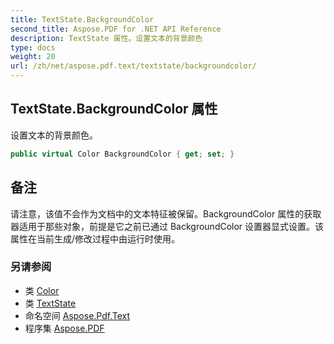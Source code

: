 ```yaml
---
title: TextState.BackgroundColor
second_title: Aspose.PDF for .NET API Reference
description: TextState 属性。设置文本的背景颜色
type: docs
weight: 20
url: /zh/net/aspose.pdf.text/textstate/backgroundcolor/
---
```

## TextState.BackgroundColor 属性

设置文本的背景颜色。

```csharp
public virtual Color BackgroundColor { get; set; }
```

## 备注

请注意，该值不会作为文档中的文本特征被保留。BackgroundColor 属性的获取器适用于那些对象，前提是它之前已通过 BackgroundColor 设置器显式设置。该属性在当前生成/修改过程中由运行时使用。

### 另请参阅

* 类 [Color](../../../aspose.pdf/color/)
* 类 [TextState](../)
* 命名空间 [Aspose.Pdf.Text](../../../aspose.pdf.text/)
* 程序集 [Aspose.PDF](../../../)